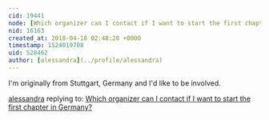 ```yaml
---
cid: 19441
node: [Which organizer can I contact if I want to start the first chapter in Germany?](../notes/niklasjordan/04-17-2018/which-organizer-can-i-contact-if-i-want-to-start-the-first-chapter-in-germany)
nid: 16163
created_at: 2018-04-18 02:48:28 +0000
timestamp: 1524019708
uid: 528462
author: [alessandra](../profile/alessandra)
---
```


I'm originally from Stuttgart, Germany and I'd like to be involved. 

[alessandra](../profile/alessandra) replying to: [Which organizer can I contact if I want to start the first chapter in Germany?](../notes/niklasjordan/04-17-2018/which-organizer-can-i-contact-if-i-want-to-start-the-first-chapter-in-germany)

